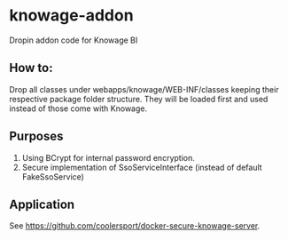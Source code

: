 # knowage-addon
Dropin addon code for Knowage BI

## How to:

Drop all classes under webapps/knowage/WEB-INF/classes keeping their respective package folder structure. They will be loaded first and used instead of those come with Knowage.

## Purposes

1. Using BCrypt for internal password encryption.
2. Secure implementation of SsoServiceInterface (instead of default FakeSsoService)

## Application

See https://github.com/coolersport/docker-secure-knowage-server.
